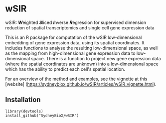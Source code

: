 # wSIR

wSIR: ***W***eighted ***S***liced ***I***nverse ***R***egression for supervised dimension reduction of spatial transcriptomics and single cell gene expression data

This is an R package for computation of the wSIR low-dimensional embedding of gene expression data, using its spatial coordinates. It includes functions to analyse the resulting low-dimensional space, as well as the mapping from high-dimensional gene expression data to low-dimensional space. There is a function to project new gene expression data (where the spatial coordinates are unknown) into a low-dimensional space which has the ability to predict each cell's spatial location. 

For an overview of the method and examples, see the vignette at this [website] (https://sydneybiox.github.io/wSIR/articles/wSIR_vignette.html).

## Installation

```{r}
library(devtools)
install_github("SydneyBioX/wSIR")
```
